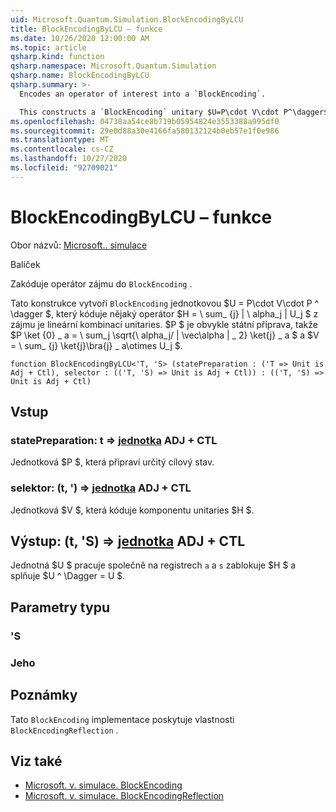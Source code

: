 ```yaml
---
uid: Microsoft.Quantum.Simulation.BlockEncodingByLCU
title: BlockEncodingByLCU – funkce
ms.date: 10/26/2020 12:00:00 AM
ms.topic: article
qsharp.kind: function
qsharp.namespace: Microsoft.Quantum.Simulation
qsharp.name: BlockEncodingByLCU
qsharp.summary: >-
  Encodes an operator of interest into a `BlockEncoding`.

  This constructs a `BlockEncoding` unitary $U=P\cdot V\cdot P^\dagger$ that encodes some operator $H=\sum_{j}|\alpha_j|U_j$ of interest that is a linear combination of unitaries. Typically, $P$ is a state preparation unitary such that $P\ket{0}\_a=\sum_j\sqrt{\alpha_j/\|\vec\alpha\|\_2}\ket{j}\_a$, and $V=\sum_{j}\ket{j}\bra{j}\_a\otimes U_j$.
ms.openlocfilehash: 04738aa54ce8b719b05954824e3553388a995df0
ms.sourcegitcommit: 29e0d88a30e4166fa580132124b0eb57e1f0e986
ms.translationtype: MT
ms.contentlocale: cs-CZ
ms.lasthandoff: 10/27/2020
ms.locfileid: "92709021"
---
```

# <a name="blockencodingbylcu-function"></a>BlockEncodingByLCU – funkce

Obor názvů: [Microsoft.. simulace](xref:Microsoft.Quantum.Simulation)

Balíček [](https://nuget.org/packages/)


Zakóduje operátor zájmu do `BlockEncoding` .

Tato konstrukce vytvoří `BlockEncoding` jednotkovou $U = P\cdot V\cdot P ^ \dagger $, který kóduje nějaký operátor $H = \ sum_ {j} | \ alpha_j | U_j $ z zájmu je lineární kombinací unitaries. $P $ je obvykle státní příprava, takže $P \ket {0} \_ a = \ sum_j \sqrt{\ alpha_j/ \| \vec\alpha \| \_ 2} \ket{j} \_ a $ a $V = \ sum_ {j} \ket{j}\bra{j} \_ a\otimes U_j $.

```qsharp
function BlockEncodingByLCU<'T, 'S> (statePreparation : ('T => Unit is Adj + Ctl), selector : (('T, 'S) => Unit is Adj + Ctl)) : (('T, 'S) => Unit is Adj + Ctl)
```


## <a name="input"></a>Vstup

### <a name="statepreparation--t--unit-adj--ctl"></a>statePreparation: t => [jednotka](xref:microsoft.quantum.lang-ref.unit) ADJ + CTL

Jednotková $P $, která připraví určitý cílový stav.


### <a name="selector--ts--unit-adj--ctl"></a>selektor: (t, ') => [jednotka](xref:microsoft.quantum.lang-ref.unit) ADJ + CTL

Jednotková $V $, která kóduje komponentu unitaries $H $.



## <a name="output--ts--unit-adj--ctl"></a>Výstup: (t, 'S) => [jednotka](xref:microsoft.quantum.lang-ref.unit) ADJ + CTL

Jednotná $U $ pracuje společně na registrech `a` a `s` zablokuje $H $ a splňuje $U ^ \Dagger = U $.

## <a name="type-parameters"></a>Parametry typu

### <a name="t"></a>'S


### <a name="s"></a>Jeho



## <a name="remarks"></a>Poznámky

Tato `BlockEncoding` implementace poskytuje vlastnosti `BlockEncodingReflection` .

## <a name="see-also"></a>Viz také

- [Microsoft. v. simulace. BlockEncoding](xref:Microsoft.Quantum.Simulation.BlockEncoding)
- [Microsoft. v. simulace. BlockEncodingReflection](xref:Microsoft.Quantum.Simulation.BlockEncodingReflection)